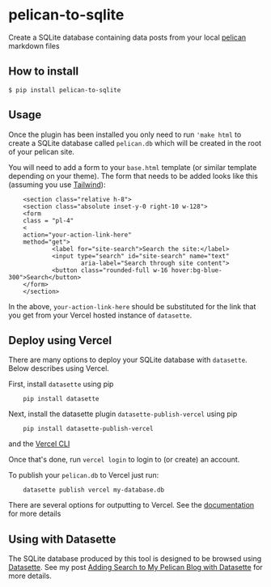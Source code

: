 # pelican-to-sqlite

Create a SQLite database containing data posts from your local [pelican](https://blog.getpelican.com) markdown files

## How to install

    $ pip install pelican-to-sqlite

## Usage

Once the plugin has been installed you only need to run `'make html` to create a SQLite database called `pelican.db` which will be created in the root of your pelican site. 

You will need to add a form to your `base.html` template (or similar template depending on your theme). The form that needs to be added looks like this (assuming you use [Tailwind](https://tailwindcss.com)):

```
    <section class="relative h-8">
    <section class="absolute inset-y-0 right-10 w-128">
    <form
    class = "pl-4"
    <
    action="your-action-link-here"
    method="get">
            <label for="site-search">Search the site:</label>
            <input type="search" id="site-search" name="text"
                    aria-label="Search through site content">
            <button class="rounded-full w-16 hover:bg-blue-300">Search</button>
    </form>
    </section>
```

In the above, `your-action-link-here` should be substituted for the link that you get from your Vercel hosted instance of `datasette`.

## Deploy using Vercel

There are many options to deploy your SQLite database with `datasette`. Below describes using Vercel.

First, install `datasette` using pip

```
    pip install datasette
```

Next, install the datasette plugin `datasette-publish-vercel` using pip

```
    pip install datasette-publish-vercel
```

and the [Vercel CLI](https://vercel.com/cli)

Once that's done, run `vercel login` to login to (or create) an account.

To publish your `pelican.db` to Vercel just run:

```
    datasette publish vercel my-database.db
```

There are several options for outputting to Vercel. See the [documentation](https://github.com/simonw/datasette-publish-vercel/blob/main/README.md) for more details

## Using with Datasette

The SQLite database produced by this tool is designed to be browsed using [Datasette](https://datasette.readthedocs.io/). See my post [Adding Search to My Pelican Blog with Datasette](https://www.ryancheley.com/2022/01/16/adding-search-to-my-pelican-blog-with-datasette/) for more details. 
